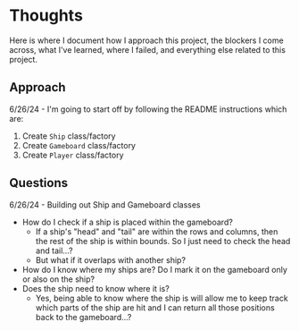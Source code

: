 # Thoughts

Here is where I document how I approach this project, the blockers I come across, what I've learned, where I failed, and everything else related to this project.

## Approach

6/26/24 - I'm going to start off by following the README instructions which are:

1. Create `Ship` class/factory
2. Create `Gameboard` class/factory
3. Create `Player` class/factory

## Questions

6/26/24 - Building out Ship and Gameboard classes

- How do I check if a ship is placed within the gameboard?
  - If a ship's "head" and "tail" are within the rows and columns, then the rest of the ship is within bounds. So I just need to check the head and tail...?
  - But what if it overlaps with another ship?
- How do I know where my ships are? Do I mark it on the gameboard only or also on the ship?
- Does the ship need to know where it is?
  - Yes, being able to know where the ship is will allow me to keep track which parts of the ship are hit and I can return all those positions back to the gameboard...?